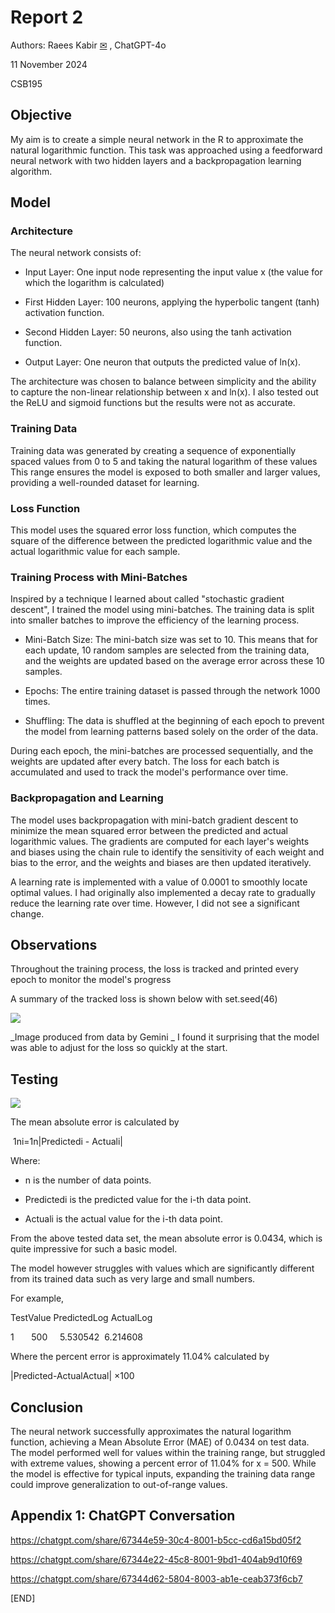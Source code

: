 Report 2
========

Authors: Raees Kabir [✉](mailto:r.kabir@mail.utoronto.ca) , ChatGPT-4o

11 November 2024

CSB195

Objective
---------

My aim is to create a simple neural network in the R to approximate the natural logarithmic function. This task was approached using a feedforward neural network with two hidden layers and a backpropagation learning algorithm.

Model
-----

### Architecture

The neural network consists of:

-   Input Layer: One input node representing the input value x (the value for which the logarithm is calculated)

-   First Hidden Layer: 100 neurons, applying the hyperbolic tangent (tanh) activation function.

-   Second Hidden Layer: 50 neurons, also using the tanh activation function.

-   Output Layer: One neuron that outputs the predicted value of ln(x).

The architecture was chosen to balance between simplicity and the ability to capture the non-linear relationship between x and ln(x). I also tested out the ReLU and sigmoid functions but the results were not as accurate.

### Training Data

Training data was generated by creating a sequence of exponentially spaced values from 0 to 5 and taking the natural logarithm of these values This range ensures the model is exposed to both smaller and larger values, providing a well-rounded dataset for learning.

### Loss Function

This model uses the squared error loss function, which computes the square of the difference between the predicted logarithmic value and the actual logarithmic value for each sample.

### Training Process with Mini-Batches

Inspired by a technique I learned about called "stochastic gradient descent", I trained the model using mini-batches. The training data is split into smaller batches to improve the efficiency of the learning process.

-   Mini-Batch Size: The mini-batch size was set to 10. This means that for each update, 10 random samples are selected from the training data, and the weights are updated based on the average error across these 10 samples.

-   Epochs: The entire training dataset is passed through the network 1000 times.

-   Shuffling: The data is shuffled at the beginning of each epoch to prevent the model from learning patterns based solely on the order of the data.

During each epoch, the mini-batches are processed sequentially, and the weights are updated after every batch. The loss for each batch is accumulated and used to track the model's performance over time.  

### Backpropagation and Learning

The model uses backpropagation with mini-batch gradient descent to minimize the mean squared error between the predicted and actual logarithmic values. The gradients are computed for each layer's weights and biases using the chain rule to identify the sensitivity of each weight and bias to the error, and the weights and biases are then updated iteratively.

A learning rate is implemented with a value of 0.0001 to smoothly locate optimal values. I had originally also implemented a decay rate to gradually reduce the learning rate over time. However, I did not see a significant change.

Observations
------------

Throughout the training process, the loss is tracked and printed every epoch to monitor the model's progress

A summary of the tracked loss is shown below with set.seed(46)

![](https://lh7-rt.googleusercontent.com/docsz/AD_4nXeYXZsqcqoAYc3ikC1XqeC7BNk2VRKpo8vorYefg2bfawStNoDDGQQ9ii2RT-sqfZkw4_OuEWInibVMitxXWSwgXtZB40RBnWWT84G3apbcM7N6Koy0Z863-jLHYkUy-RKNDG4xsQ?key=yXk6lC_ZskG_IyNkx6jkhaIC)

_Image produced from data by Gemini
_
I found it surprising that the model was able to adjust for the loss so quickly at the start.

Testing
-------

![](https://lh7-rt.googleusercontent.com/docsz/AD_4nXeXMPpz4IM8Z7WZElJ4G4v2VL2rEPWcmsZDGwJfxK-EplJHrFfueuZQ1dnWm0xTHbnloBc74nWyw_Xsy9G3GkG6X9cBN0spz-Re7_RxRqitr9QkEcq9HeVvatoV50jyKf0sqTROWw?key=yXk6lC_ZskG_IyNkx6jkhaIC)

The mean absolute error is calculated by

 1ni=1n|Predicted​i -  Actuali|

Where:

-   n is the number of data points.

-   Predicted​i  is the predicted value for the i-th data point.

-   Actuali​ is the actual value for the i-th data point.

From the above tested data set, the mean absolute error is 0.0434, which is quite impressive for such a basic model.

The model however struggles with values which are significantly different from its trained data such as very large and small numbers. 

For example,

TestValue PredictedLog ActualLog

1       500     5.530542  6.214608

Where the percent error is approximately 11.04% calculated by

|Predicted-ActualActual| ​​×100

Conclusion
----------

The neural network successfully approximates the natural logarithm function, achieving a Mean Absolute Error (MAE) of 0.0434 on test data. The model performed well for values within the training range, but struggled with extreme values, showing a percent error of 11.04% for x = 500. While the model is effective for typical inputs, expanding the training data range could improve generalization to out-of-range values.

Appendix 1: ChatGPT Conversation
--------------------------------

<https://chatgpt.com/share/67344e59-30c4-8001-b5cc-cd6a15bd05f2>

<https://chatgpt.com/share/67344e22-45c8-8001-9bd1-404ab9d10f69>

<https://chatgpt.com/share/67344d62-5804-8003-ab1e-ceab373f6cb7>

[END]
